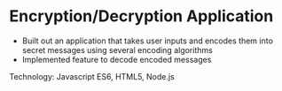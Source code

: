 # Encryption/Decryption Application
* Built out an application that takes user inputs and encodes them into secret messages using several encoding algorithms
* Implemented feature to decode encoded messages


Technology: Javascript ES6, HTML5, Node.js

